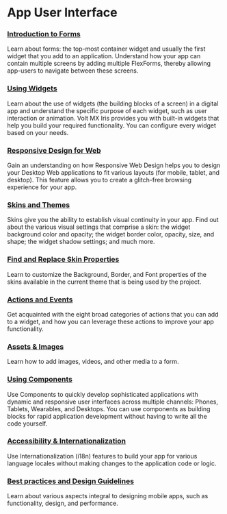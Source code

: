 # App User Interface

### [Introduction to Forms](../../../Iris/iris_tutorials/Content/Module/intro_forms_widgets.md)
Learn about forms: the top-most container widget and usually the first widget that you add to an application. Understand how your app can contain multiple screens by adding multiple FlexForms, thereby allowing app-users to navigate between these screens.

### [Using Widgets](PopulatingWidgets.md)
Learn about the use of widgets (the building blocks of a screen) in a digital app and understand the specific purpose of each widget, such as user interaction or animation. Volt MX Iris provides you with built-in widgets that help you build your required functionality. You can configure every widget based on your needs.

### [Responsive Design for Web](Responsive_Design_8_2.md)
Gain an understanding on how Responsive Web Design helps you to design your Desktop Web applications to fit various layouts (for mobile, tablet, and desktop). This feature allows you to create a glitch-free browsing experience for your app.

### [Skins and Themes](Customizing_the_Look_and_Feel_with_Skins.md)
Skins give you the ability to establish visual continuity in your app. Find out about the various visual settings that comprise a skin: the widget background color and opacity; the widget border color, opacity, size, and shape; the widget shadow settings; and much more.

### [Find and Replace Skin Properties](FindReplaceSkin.md)
Learn to customize the Background, Border, and Font properties of the skins available in the current theme that is being used by the project.

### [Actions and Events](working_with_Action_Editor.md)
Get acquainted with the eight broad categories of actions that you can add to a widget, and how you can leverage these actions to improve your app functionality.

### [Assets & Images](Adding_and_Managing_Images.md)
Learn how to add images, videos, and other media to a form.

### [Using Components](C_DesigningWorkingWithComponents.md)
Use Components to quickly develop sophisticated applications with dynamic and responsive user interfaces across multiple channels: Phones, Tablets, Wearables, and Desktops. You can use components as building blocks for rapid application development without having to write all the code yourself.

### [Accessibility & Internationalization](Internationalization.md)
Use Internationalization (i18n) features to build your app for various language locales without making changes to the application code or logic.

<!--### [Sketch and Photoshop Integration](Integration_with_Design_Tools.md)
Use Volt MX Iris plugins to convert your UI designs built on third-party design tools into Iris projects. MXOP-10153-->

### [Best practices and Design Guidelines](../../../Iris/app_design_dev/Content/Application_Design_Guidelines_Overview.md)
Learn about various aspects integral to designing mobile apps, such as functionality, design, and performance.
